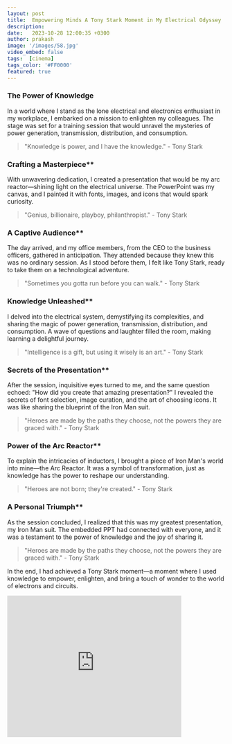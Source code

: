 ```yaml
---
layout: post
title:  Empowering Minds A Tony Stark Moment in My Electrical Odyssey
description: 
date:   2023-10-28 12:00:35 +0300
author: prakash
image: '/images/58.jpg' 
video_embed: false
tags:  [cinema]
tags_color: '#FF0000'
featured: true
---
```


### The Power of Knowledge

In a world where I stand as the lone electrical and electronics enthusiast in my workplace, I embarked on a mission to enlighten my colleagues. The stage was set for a training session that would unravel the mysteries of power generation, transmission, distribution, and consumption.

> "Knowledge is power, and I have the knowledge." - Tony Stark

### Crafting a Masterpiece**

With unwavering dedication, I created a presentation that would be my arc reactor—shining light on the electrical universe. The PowerPoint was my canvas, and I painted it with fonts, images, and icons that would spark curiosity.

> "Genius, billionaire, playboy, philanthropist." - Tony Stark

### A Captive Audience**

The day arrived, and my office members, from the CEO to the business officers, gathered in anticipation. They attended because they knew this was no ordinary session. As I stood before them, I felt like Tony Stark, ready to take them on a technological adventure.

> "Sometimes you gotta run before you can walk." - Tony Stark

### Knowledge Unleashed**

I delved into the electrical system, demystifying its complexities, and sharing the magic of power generation, transmission, distribution, and consumption. A wave of questions and laughter filled the room, making learning a delightful journey.

> "Intelligence is a gift, but using it wisely is an art." - Tony Stark

### Secrets of the Presentation**


After the session, inquisitive eyes turned to me, and the same question echoed: "How did you create that amazing presentation?" I revealed the secrets of font selection, image curation, and the art of choosing icons. It was like sharing the blueprint of the Iron Man suit.

> "Heroes are made by the paths they choose, not the powers they are graced with." - Tony Stark
### Power of the Arc Reactor**

To explain the intricacies of inductors, I brought a piece of Iron Man's world into mine—the Arc Reactor. It was a symbol of transformation, just as knowledge has the power to reshape our understanding.

> "Heroes are not born; they're created." - Tony Stark

### A Personal Triumph**

As the session concluded, I realized that this was my greatest presentation, my Iron Man suit. The embedded PPT had connected with everyone, and it was a testament to the power of knowledge and the joy of sharing it.

> "Heroes are made by the paths they choose, not the powers they are graced with." - Tony Stark

In the end, I had achieved a Tony Stark moment—a moment where I used knowledge to empower, enlighten, and bring a touch of wonder to the world of electrons and circuits.


<iframe src="https://onedrive.live.com/embed?resid=4026B509F6008EB0%2115340&authkey=!AD7Q95rLJCoQ4Ww&em=2" width="402" height="327" frameborder="0" scrolling="no"></iframe>